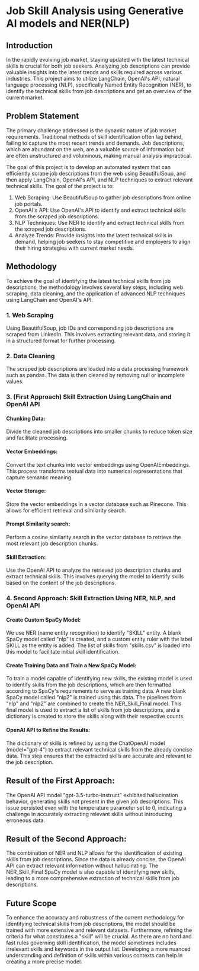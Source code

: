 # Job Skill Analysis using Generative AI models and NER(NLP)

## Introduction
In the rapidly evolving job market, staying updated with the latest technical skills is crucial for both job seekers. Analyzing job descriptions can provide valuable insights into the latest trends and skills required across various industries. This project aims to utilize LangChain, OpenAI's API, natural language processing (NLP), specifically Named Entity Recognition (NER), to identify the technical skills from job descriptions and get an overview of the current market.

## Problem Statement
The primary challenge addressed is the dynamic nature of job market requirements. Traditional methods of skill identification often lag behind, failing to capture the most recent trends and demands. Job descriptions, which are abundant on the web, are a valuable source of information but are often unstructured and voluminous, making manual analysis impractical.

The goal of this project is to develop an automated system that can efficiently scrape job descriptions from the web using BeautifulSoup, and then apply LangChain, OpenAI's API, and NLP techniques to extract relevant technical skills. The goal of the project is to:

1. Web Scraping: Use BeautifulSoup to gather job descriptions from online job portals.
2. OpenAI's API: Use OpenAI's API to identify and extract technical skills from the scraped job descriptions.
3. NLP Techniques: Use NER to identify and extract technical skills from the scraped job descriptions.
4. Analyze Trends: Provide insights into the latest technical skills in demand, helping job seekers to stay competitive and employers to align their hiring strategies with current market needs.

## Methodology
To achieve the goal of identifying the latest technical skills from job descriptions, the methodology involves several key steps, including web scraping, data cleaning, and the application of advanced NLP techniques using LangChain and OpenAI's API.

### 1. Web Scraping
Using BeautifulSoup, job IDs and corresponding job descriptions are scraped from LinkedIn. This involves extracting relevant data, and storing it in a structured format for further processing.

### 2. Data Cleaning
The scraped job descriptions are loaded into a data processing framework such as pandas. The data is then cleaned by removing null or incomplete values.

### 3. (First Approach) Skill Extraction Using LangChain and OpenAI API

#### Chunking Data:
Divide the cleaned job descriptions into smaller chunks to reduce token size and facilitate processing.

#### Vector Embeddings:
Convert the text chunks into vector embeddings using OpenAIEmbeddings. This process transforms textual data into numerical representations that capture semantic meaning.

#### Vector Storage:
Store the vector embeddings in a vector database such as Pinecone. This allows for efficient retrieval and similarity search.

#### Prompt Similarity search:
Perform a cosine similarity search in the vector database to retrieve the most relevant job description chunks.

#### Skill Extraction:
Use the OpenAI API to analyze the retrieved job description chunks and extract technical skills. This involves querying the model to identify skills based on the content of the job descriptions.

### 4. Second Approach: Skill Extraction Using NER, NLP, and OpenAI API

#### Create Custom SpaCy Model:
We use NER (name entity recognition) to identify "SKILL" entity. A blank SpaCy model called "nlp" is created, and a custom entity ruler with the label SKILL as the entity is added. The list of skills from "skills.csv" is loaded into this model to facilitate initial skill identification.

#### Create Training Data and Train a New SpaCy Model:
To train a model capable of identifying new skills, the existing model is used to identify skills from the job descriptions, which are then formatted according to SpaCy's requirements to serve as training data. A new blank SpaCy model called "nlp2" is trained using this data. The pipelines from "nlp" and "nlp2" are combined to create the NER_Skill_Final model. This final model is used to extract a list of skills from job descriptions, and a dictionary is created to store the skills along with their respective counts.

#### OpenAI API to Refine the Results:
The dictionary of skills is refined by using the ChatOpenAI model (model="gpt-4") to extract relevant technical skills from the already concise data. This step ensures that the extracted skills are accurate and relevant to the job description.

## Result of the First Approach:
The OpenAI API model "gpt-3.5-turbo-instruct" exhibited hallucination behavior, generating skills not present in the given job descriptions. This issue persisted even with the temperature parameter set to 0, indicating a challenge in accurately extracting relevant skills without introducing erroneous data.

## Result of the Second Approach:
The combination of NER and NLP allows for the identification of existing skills from job descriptions. Since the data is already concise, the OpenAI API can extract relevant information without hallucinating. The NER_Skill_Final SpaCy model is also capable of identifying new skills, leading to a more comprehensive extraction of technical skills from job descriptions.

## Future Scope
To enhance the accuracy and robustness of the current methodology for identifying technical skills from job descriptions, the model should be trained with more extensive and relevant datasets. Furthermore, refining the criteria for what constitutes a "skill" will be crucial. As there are no hard and fast rules governing skill identification, the model sometimes includes irrelevant skills and keywords in the output list. Developing a more nuanced understanding and definition of skills within various contexts can help in creating a more precise model.





